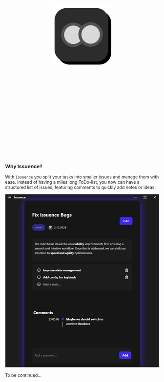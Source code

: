 <div style="height: 200px;
            display: flex;
            flex-direction: row;
            align-items: center;
            justify-content: center;
            align-self: center;
">
<img src="./src/icon.png" width="200px" align="left"/>
</div>
<div style="clear:both; height: 300px"></div>

### Why Issuence?
With `Issuence` you split your tasks into smaller issues and manage them with ease.
Instead of having a miles long ToDo-list, you now can have a structured list of issues, featuring comments to quickly add notes or ideas.


![img](./src/screenshot_main.png)


To be continued...
